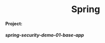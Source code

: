 <h1 align = 'center'>Spring</h1>

<h4>Project:</h4><h5>spring-security-demo-01-base-app</h5>
<p></p>  




